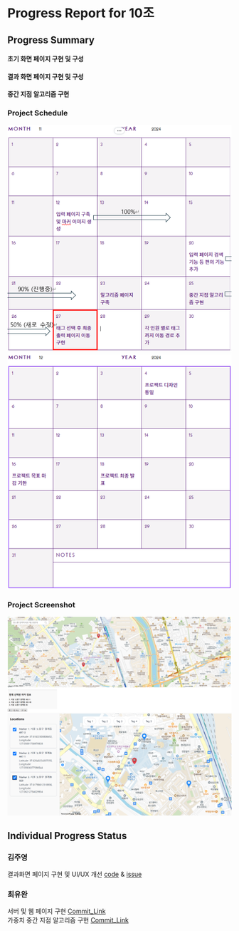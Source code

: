 # Progress Report for 10조

## Progress Summary 
#### 초기 화면 페이지 구현 및 구성
#### 결과 화면 페이지 구현 및 구성
#### 중간 지점 알고리즘 구현

### Project Schedule
![schdule](/images/schedule_11.png)
![schdule](/images/schedule_12.png)

### Project Screenshot

![screenshot2](/images/screenshot3.png)
![screenshot2](/images/screenshot2.png)



## Individual Progress Status

### 김주영
결과화면 페이지 구현 및 UI/UX 개선 [code](https://github.com/cssrex/kw-2024-group10/commit/0dae3a695f6e918124bff895048788572d0c6683)             & [issue](https://github.com/cssrex/kw-2024-group10/issues/10)


### 최유완 
서버 및 웹 페이지 구현 [Commit_Link](https://github.com/cssrex/kw-2024-group10/commit/f40816371a00041c0888f0c24243d076f40527ff) <br>
가중치 중간 지점 알고리즘 구현 [Commit_Link](https://github.com/cssrex/kw-2024-group10/commit/cd619afaacad922e1cce01aa314551f63d67edda)